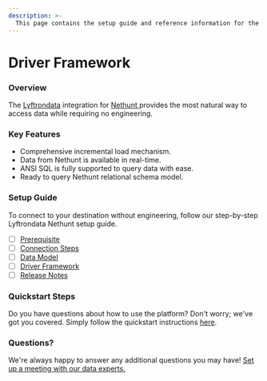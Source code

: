 ```yaml
---
description: >-
  This page contains the setup guide and reference information for the Nethunt source connector.
---
```


# Driver Framework

### Overview

The [Lyftrondata](https://www.lyftrondata.com/) integration for [Nethunt](https://www.lyftrondata.com/integration/nethunt/)[ ](https://www.lyftrondata.com/integration/nethunt/)provides the most natural way to access data while requiring no engineering.

### Key Features

* Comprehensive incremental load mechanism.
* Data from Nethunt is available in real-time.&#x20;
* ANSI SQL is fully supported to query data with ease.
* Ready to query Nethunt relational schema model.

### Setup Guide

To connect to your destination without engineering, follow our step-by-step Lyftrondata Nethunt setup guide.

* [ ] [Prerequisite](../../finance-analytics/nethunt/prerequisite.md)
* [ ] [Connection Steps](../../finance-analytics/nethunt/connection-steps.md)
* [ ] [Data Model](../../finance-analytics/nethunt/data-model/)
* [ ] [Driver Framework](../../finance-analytics/nethunt/driver-framework/)
* [ ] [Release Notes](../../finance-analytics/nethunt/release-notes.md)

### Quickstart Steps

Do you have questions about how to use the platform? Don't worry; we've got you covered. Simply follow the quickstart instructions [here](../../../quickstart-steps.md).

### Questions? <a href="#questions" id="questions"></a>

We're always happy to answer any additional questions you may have! [Set up a meeting with our data experts.](https://www.lyftrondata.com/book-a-meeting/)


